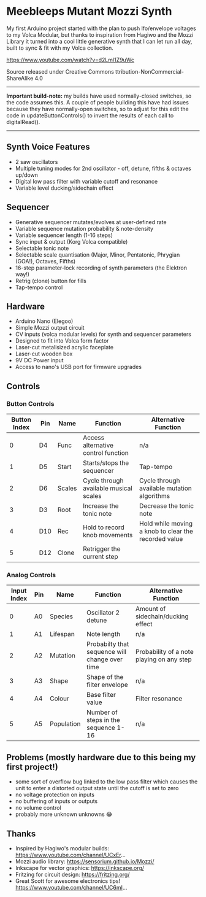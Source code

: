 # Meebleeps Mutant Mozzi Synth

My first Arduino project started with the plan to push lfo/envelope voltages to my Volca Modular, but thanks to inspiration from Hagiwo and the Mozzi Library it turned into a cool little generative synth that I can let run all day, built to sync & fit with my Volca collection.

https://www.youtube.com/watch?v=d2Lml1Z9uWc

Source released under Creative Commons ttribution-NonCommercial-ShareAlike 4.0

***
__Important build-note:__ my builds have used normally-closed switches, so the code assumes this.  A couple of people building this have had issues because they have normally-open switches, so to adjust for this edit the code in updateButtonControls() to invert the results of each call to digitalRead(). 
***
## Synth Voice Features

-    2 saw oscillators
-    Multiple tuning modes for 2nd oscillator - off, detune, fifths & octaves up/down
-    Digital low pass filter with variable cutoff and resonance
-    Variable level ducking/sidechain effect

## Sequencer

-    Generative sequencer mutates/evolves at user-defined rate
-    Variable sequence mutation probability & note-density
-    Variable sequencer length (1-16 steps)
-    Sync input & output (Korg Volca compatible)
-    Selectable tonic note
-    Selectable scale quantisation (Major, Minor, Pentatonic, Phrygian (GOA!), Octaves, Fifths)
-    16-step parameter-lock recording of synth parameters (the Elektron way!)
-    Retrig (clone) button for fills
-    Tap-tempo control

## Hardware

-    Arduino Nano (Elegoo)
-    Simple Mozzi output circuit
-    CV inputs (volca modular levels) for synth and sequencer parameters
-    Designed to fit into Volca form factor
-    Laser-cut metalisized acrylic faceplate
-    Laser-cut wooden box
-    9V DC Power input
-    Access to nano's USB port for firmware upgrades


## Controls

### Button Controls

| Button Index 	| Pin	| Name		| Function					| Alternative Function	|
| --- 		| --- 	| --- 		| --- 						| --- 			|
| 0		| D4	| Func		| Access alternative control function 		| n/a | 
| 1		| D5	| Start		| Starts/stops the sequencer			| Tap-tempo | 
| 2		| D6	| Scales	| Cycle through available musical scales	| Cycle through available mutation algorithms | 
| 3		| D3	| Root		| Increase the tonic note			| Decrease the tonic note | 
| 4		| D10	| Rec		| Hold to record knob movements			| Hold while moving a knob to clear the recorded value  | 
| 5		| D12	| Clone		| Retrigger the current step


### Analog Controls

| Input Index 	| Pin	| Name		| Function						| Alternative Function	|
| --- 		| --- 	| --- 		| --- 							| --- 			|
| 0		| A0	| Species		| Oscillator 2 detune					| Amount of sidechain/ducking effect	|
| 1		| A1	| Lifespan	| Note length						| n/a	|
| 2		| A2	| Mutation	| Probabilty that sequence will change over time	| Probability of a note playing on any step	|
| 3		| A3	| Shape		| Shape of the filter envelope				| n/a	|
| 4		| A4	| Colour	| Base filter value					| Filter resonance	|
| 5		| A5	| Population	| Number of steps in the sequence 1-16			| n/a	|

## Problems (mostly hardware due to this being my first project!)

-    some sort of overflow bug linked to the low pass filter which causes the unit to enter a distorted output state until the cutoff is set to zero
-    no voltage protection on inputs
-    no buffering of inputs or outputs
-    no volume control
-    probably more unknown unknowns 😂

## Thanks

-    Inspired by Hagiwo's modular builds: https://www.youtube.com/channel/UCxEr...
-    Mozzi audio library: https://sensorium.github.io/Mozzi/
-    Inkscape for vector graphics: https://inkscape.org/
-    Fritzing for circuit design: https://fritzing.org/
-    Great Scott for awesome electronics tips! https://www.youtube.com/channel/UC6mI...
